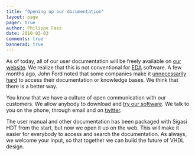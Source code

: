 ```yaml
---
title: "Opening up our documentation"
layout: page 
pager: true
author: Philippe Faes
date: 2010-03-03
comments: true
bannerad: true
---
```


As of today, all of our user documentation will be freely available on <a href="/manual/">our website</a>. We realize that this is not conventional for <a href="http://en.wikipedia.org/wiki/Electronic_design_automation" class="elf-external elf-icon">EDA</a> software. A few months ago, John Ford noted that some companies make it <a href="http://jab-semi.blogspot.com/2008/11/password-arms-race.html">unnecessarily hard</a> to access their documentation or knowledge bases. We think that there is a better way.

You know that we have a culture of open communication with our customers. We allow anybody to download and <a href="https://www.sigasi.com/start">try our software</a>. We talk to you on the phone, through email and on <a href="https://twitter.com/sigasi">twitter</a>.

The user manual and other documentation has been packaged with Sigasi HDT from the start, but now we open it up on the web. This will make it easier for everybody to access and search the documentation. As always, we welcome your input, so that together we can build the future of VHDL design.


